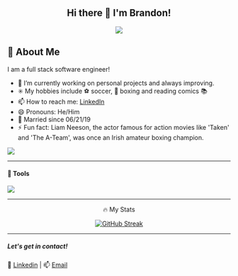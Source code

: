 
<div align='center'>







  <h2> Hi there 👋 I'm Brandon! </h2> 

![](https://i.imgur.com/AHyu5eM.gif)
  
</div>




## 🥊 About Me

I am a full stack software engineer!

- 🔭 I’m currently working on personal projects and always improving.
- ✳️ My hobbies include ⚽ soccer, 🥊 boxing and reading comics 📚
- 📫 How to reach me: <a href='https://www.linkedin.com/in/brandonhdzgtz/'>LinkedIn</a>
- 😄 Pronouns: He/Him
- 💍 Married since 06/21/19
- ⚡ Fun fact: Liam Neeson, the actor famous for action movies like 'Taken' and 'The A-Team', was once an Irish amateur boxing champion.

![](https://media1.giphy.com/media/WJdNmeAxkpZIc/giphy.gif?cid=ecf05e47akb4zbr2ruvrvmsod2n4lj2djq9mw2b6vwk4fzgg&rid=giphy.gif&ct=g)

***
#### 🧰 Tools
<img src='https://i.imgur.com/XOYc8oF.gif' height={30} widht={30} />



***
<div align='center'>
🔥 My Stats

  
[![GitHub Streak](http://github-readme-streak-stats.herokuapp.com?user=brandonhernandez123&theme=navy-gear&date_format=M%20j%5B%2C%20Y%5D)](https://git.io/streak-stats)



</div>

***


##### Let's get in contact!

📱 [Linkedin](https://www.linkedin.com/in/brandonhdzgtz/) | 📫 [Email](brandoncinthia0621@gmail.com)
